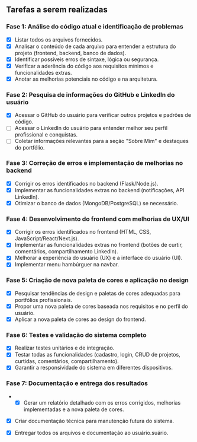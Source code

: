 ## Tarefas a serem realizadas

### Fase 1: Análise do código atual e identificação de problemas
- [x] Listar todos os arquivos fornecidos.
- [x] Analisar o conteúdo de cada arquivo para entender a estrutura do projeto (frontend, backend, banco de dados).
- [x] Identificar possíveis erros de sintaxe, lógica ou segurança.
- [x] Verificar a aderência do código aos requisitos mínimos e funcionalidades extras.
- [x] Anotar as melhorias potenciais no código e na arquitetura.

### Fase 2: Pesquisa de informações do GitHub e LinkedIn do usuário
- [x] Acessar o GitHub do usuário para verificar outros projetos e padrões de código.
- [ ] Acessar o LinkedIn do usuário para entender melhor seu perfil profissional e conquistas.
- [ ] Coletar informações relevantes para a seção "Sobre Mim" e destaques do portfólio.

### Fase 3: Correção de erros e implementação de melhorias no backend
- [x] Corrigir os erros identificados no backend (Flask/Node.js).
- [x] Implementar as funcionalidades extras no backend (notificações, API LinkedIn).
- [x] Otimizar o banco de dados (MongoDB/PostgreSQL) se necessário.

### Fase 4: Desenvolvimento do frontend com melhorias de UX/UI
- [x] Corrigir os erros identificados no frontend (HTML, CSS, JavaScript/React/Next.js).
- [x] Implementar as funcionalidades extras no frontend (botões de curtir, comentários, compartilhamento LinkedIn).
- [x] Melhorar a experiência do usuário (UX) e a interface do usuário (UI).
- [x] Implementar menu hambúrguer na navbar.

### Fase 5: Criação de nova paleta de cores e aplicação no design
- [x] Pesquisar tendências de design e paletas de cores adequadas para portfólios profissionais.
- [x] Propor uma nova paleta de cores baseada nos requisitos e no perfil do usuário.
- [x] Aplicar a nova paleta de cores ao design do frontend.

### Fase 6: Testes e validação do sistema completo
- [x] Realizar testes unitários e de integração.
- [x] Testar todas as funcionalidades (cadastro, login, CRUD de projetos, curtidas, comentários, compartilhamento).
- [x] Garantir a responsividade do sistema em diferentes dispositivos.

### Fase 7: Documentação e entrega dos resultados
- - [x] Gerar um relatório detalhado com os erros corrigidos, melhorias implementadas e a nova paleta de cores.
- [x] Criar documentação técnica para manutenção futura do sistema.
- [x] Entregar todos os arquivos e documentação ao usuário.suário.


